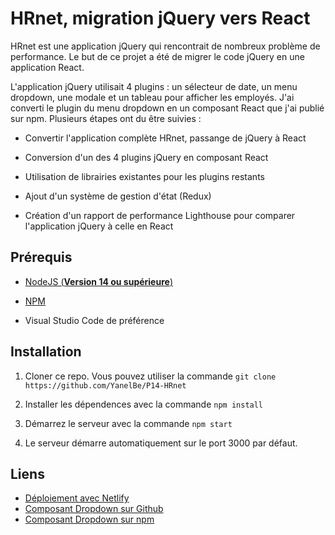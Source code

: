 # HRnet, migration jQuery vers React

HRnet est une application jQuery qui rencontrait de nombreux problème de performance. Le but de ce projet a été de migrer le code jQuery en une application React.

L'application jQuery utilisait 4 plugins : un sélecteur de date, un menu dropdown, une modale et un tableau pour afficher les employés.
J'ai converti le plugin du menu dropdown en un composant React que j'ai publié sur npm. 
Plusieurs étapes ont du être suivies :

- Convertir l'application complète HRnet, passange de jQuery à React

- Conversion d'un des 4 plugins jQuery en composant React

- Utilisation de librairies existantes pour les plugins restants

- Ajout d'un système de gestion d'état (Redux)

- Création d'un rapport de performance Lighthouse pour comparer l'application jQuery à celle en React

## Prérequis

- [NodeJS (**Version 14 ou supérieure**)](https://nodejs.org/en/)

- [NPM](https://www.npmjs.com/)

- Visual Studio Code de préférence


## Installation

1. Cloner ce repo. Vous pouvez utiliser la commande `git clone https://github.com/YanelBe/P14-HRnet`

2. Installer les dépendences avec la commande `npm install`

3. Démarrez le serveur avec la commande `npm start`

4. Le serveur démarre automatiquement sur le port 3000 par défaut.


## Liens

- [Déploiement avec Netlify](https://hrnet-yanbe.netlify.app/) 
- [Composant Dropdown sur Github](https://github.com/YanelBe/P14-HRnet-Dropdown)
- [Composant Dropdown sur npm](https://www.npmjs.com/package/@yanbe/hrnet-dropdown) 